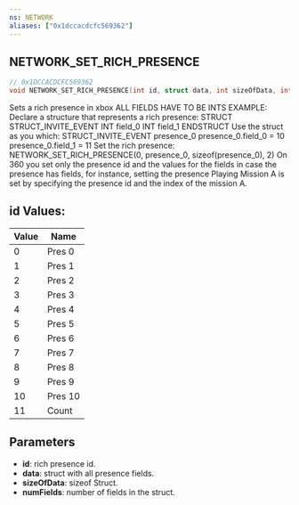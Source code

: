 ```yaml
---
ns: NETWORK
aliases: ["0x1dccacdcfc569362"]
---
```

## NETWORK_SET_RICH_PRESENCE

```c
// 0x1DCCACDCFC569362
void NETWORK_SET_RICH_PRESENCE(int id, struct data, int sizeOfData, int numFields);
```

Sets a rich presence in xbox
ALL FIELDS HAVE TO BE INTS EXAMPLE:  Declare a structure that represents a rich presence: STRUCT STRUCT_INVITE_EVENT INT field_0 INT field_1 ENDSTRUCT  Use the struct as you which: STRUCT_INVITE_EVENT presence_0 presence_0.field_0 = 10 presence_0.field_1 = 11  Set the rich presence: NETWORK_SET_RICH_PRESENCE(0, presence_0, sizeof(presence_0), 2)  On 360 you set only the presence id and the values for the fields in case the presence has fields, for instance, setting the presence Playing Mission A is set by specifying the presence id and the index of the mission A.

## id Values:
| Value | Name |
| --- | --- |
| 0 | Pres 0 |
| 1 | Pres 1 |
| 2 | Pres 2 |
| 3 | Pres 3 |
| 4 | Pres 4 |
| 5 | Pres 5 |
| 6 | Pres 6 |
| 7 | Pres 7 |
| 8 | Pres 8 |
| 9 | Pres 9 |
| 10 | Pres 10 |
| 11 | Count |


## Parameters
* **id**: rich presence id.
* **data**: struct with all presence fields.
* **sizeOfData**: sizeof Struct.
* **numFields**: number of fields in the struct.
